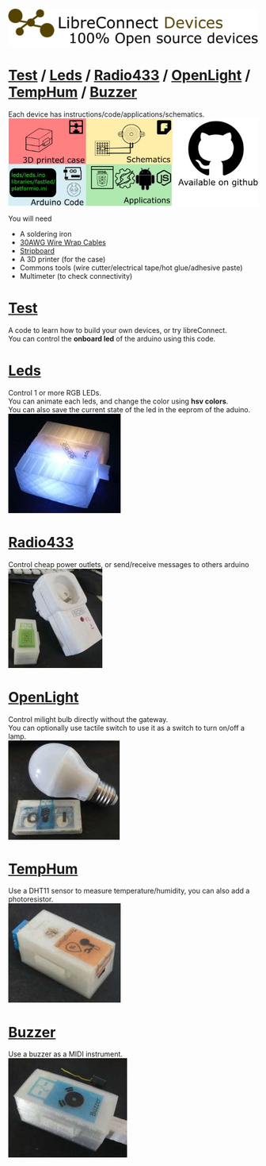 [![Devices libreconnect banner](../img/libreconnect_devices_banner.png)](README.md)

# [Test](#test) / [Leds](#leds) / [Radio433](#radio433) / [OpenLight](#openlight) / [TempHum](#temphum) / [Buzzer](#buzzer)
Each device has instructions/code/applications/schematics.
![Repository for objects on github](../img/lc_repo.jpg)   

You will need    
* A soldering iron
* [30AWG Wire Wrap Cables](https://www.adafruit.com/product/1446)
* [Stripboard](https://en.wikipedia.org/wiki/Stripboard)
* A 3D printer (for the case)    
* Commons tools (wire cutter/electrical tape/hot glue/adhesive paste)     
* Multimeter (to check connectivity)

# [Test](https://github.com/madnerdorg/test)
A code to learn how to build your own devices, or try libreConnect.       
You can control the **onboard led** of the arduino using this code.      

# [Leds](https://github.com/madnerdorg/leds)
Control 1 or more RGB LEDs.    
You can animate each leds, and change the color using **hsv colors**.    
You can also save the current state of the led in the eeprom of the aduino.    
[![Leds](../img/leds_photo.jpg)](https://github.com/madnerdorg/leds)

# [Radio433](https://github.com/madnerdorg/radio433)
Control cheap power outlets, or send/receive messages to others arduino    
[![Radio433](../img/radio433_photo.jpg)](https://github.com/madnerdorg/radio433)

# [OpenLight](https://github.com/madnerdorg/openlight)
Control milight bulb directly without the gateway.    
You can optionally use tactile switch to use it as a switch to turn on/off a lamp.    
[![OpenLight](../img/openlight_photo.jpg)](https://github.com/madnerdorg/openlight)
# [TempHum](https://github.com/madnerdorg/temphum)
Use a DHT11 sensor to measure temperature/humidity, you can also add a photoresistor.     
[![TempHum](../img/temphum_photo.jpg)](https://github.com/madnerdorg/temphum)
# [Buzzer](https://github.com/madnerdorg/buzzer)
Use a buzzer as a MIDI instrument.    
[![Buzzer](../img/buzzer_photo.jpg)](https://github.com/madnerdorg/buzzer)

